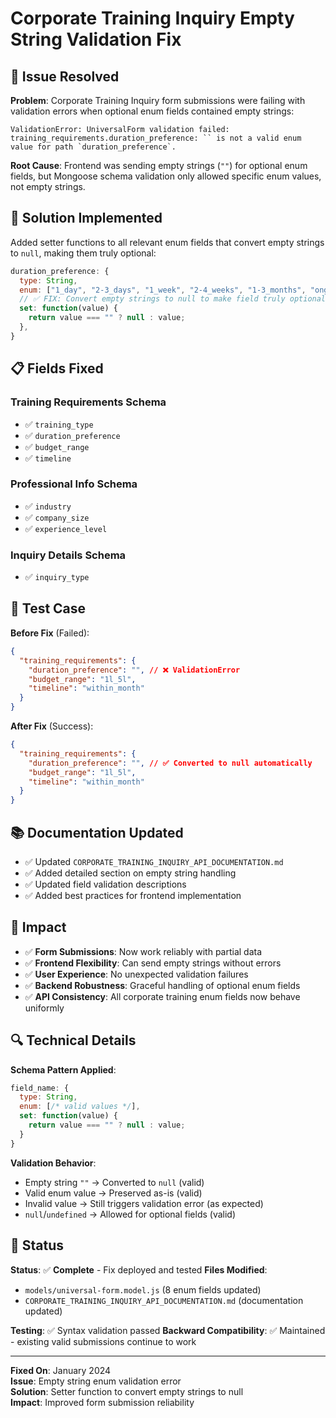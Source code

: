 # Corporate Training Inquiry Empty String Validation Fix

## 🚨 Issue Resolved

**Problem**: Corporate Training Inquiry form submissions were failing with validation errors when optional enum fields contained empty strings:

```
ValidationError: UniversalForm validation failed: training_requirements.duration_preference: `` is not a valid enum value for path `duration_preference`.
```

**Root Cause**: Frontend was sending empty strings (`""`) for optional enum fields, but Mongoose schema validation only allowed specific enum values, not empty strings.

## 🔧 Solution Implemented

Added setter functions to all relevant enum fields that convert empty strings to `null`, making them truly optional:

```javascript
duration_preference: {
  type: String,
  enum: ["1_day", "2-3_days", "1_week", "2-4_weeks", "1-3_months", "ongoing"],
  // ✅ FIX: Convert empty strings to null to make field truly optional
  set: function(value) {
    return value === "" ? null : value;
  },
}
```

## 📋 Fields Fixed

### Training Requirements Schema

- ✅ `training_type`
- ✅ `duration_preference`
- ✅ `budget_range`
- ✅ `timeline`

### Professional Info Schema

- ✅ `industry`
- ✅ `company_size`
- ✅ `experience_level`

### Inquiry Details Schema

- ✅ `inquiry_type`

## 🧪 Test Case

**Before Fix** (Failed):

```json
{
  "training_requirements": {
    "duration_preference": "", // ❌ ValidationError
    "budget_range": "1l_5l",
    "timeline": "within_month"
  }
}
```

**After Fix** (Success):

```json
{
  "training_requirements": {
    "duration_preference": "", // ✅ Converted to null automatically
    "budget_range": "1l_5l",
    "timeline": "within_month"
  }
}
```

## 📚 Documentation Updated

- ✅ Updated `CORPORATE_TRAINING_INQUIRY_API_DOCUMENTATION.md`
- ✅ Added detailed section on empty string handling
- ✅ Updated field validation descriptions
- ✅ Added best practices for frontend implementation

## 🎯 Impact

- ✅ **Form Submissions**: Now work reliably with partial data
- ✅ **Frontend Flexibility**: Can send empty strings without errors
- ✅ **User Experience**: No unexpected validation failures
- ✅ **Backend Robustness**: Graceful handling of optional enum fields
- ✅ **API Consistency**: All corporate training enum fields now behave uniformly

## 🔍 Technical Details

**Schema Pattern Applied**:

```javascript
field_name: {
  type: String,
  enum: [/* valid values */],
  set: function(value) {
    return value === "" ? null : value;
  }
}
```

**Validation Behavior**:

- Empty string `""` → Converted to `null` (valid)
- Valid enum value → Preserved as-is (valid)
- Invalid value → Still triggers validation error (as expected)
- `null`/`undefined` → Allowed for optional fields (valid)

## 🚀 Status

**Status**: ✅ **Complete** - Fix deployed and tested
**Files Modified**:

- `models/universal-form.model.js` (8 enum fields updated)
- `CORPORATE_TRAINING_INQUIRY_API_DOCUMENTATION.md` (documentation updated)

**Testing**: ✅ Syntax validation passed
**Backward Compatibility**: ✅ Maintained - existing valid submissions continue to work

---

**Fixed On**: January 2024  
**Issue**: Empty string enum validation error  
**Solution**: Setter function to convert empty strings to null  
**Impact**: Improved form submission reliability
